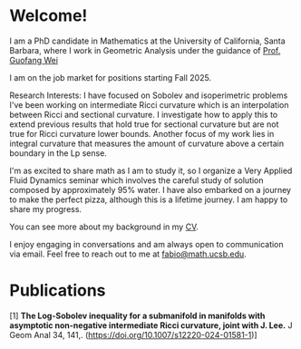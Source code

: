 # Welcome!

I am a PhD candidate in Mathematics at the University of California, Santa Barbara, where I work in Geometric Analysis under the guidance of [Prof. Guofang Wei]([https://scholar.google.com/citations?user=f0NoTC0AAAAJ&hl=en](https://web.math.ucsb.edu/~wei/)) 

I am on the job market for positions starting Fall 2025.

Research Interests:
I have focused on Sobolev and isoperimetric problems
I've been working on intermediate Ricci curvature which is an interpolation between Ricci and sectional curvature.
I investigate how to apply this to extend previous results that hold true for sectional curvature but are not true for Ricci curvature lower bounds.
Another focus of my work lies in integral curvature that measures the amount of curvature above a certain boundary in the Lp sense.

I'm as excited to share math as I am to study it, so I organize a Very Applied Fluid Dynamics seminar which involves the careful study of solution composed by approximately 95% water. 
I have also embarked on a journey to make the perfect pizza, although this is a lifetime journey. I am happy to share my progress.

You can see more about my background in my [CV](https://ylya.github.io/cv.pdf).

I enjoy engaging in conversations and am always open to communication via email. 
Feel free to reach out to me at [fabio@math.ucsb.edu](mailto:fabio@math.ucsb.edu).

# Publications

[1] **The Log-Sobolev inequality for a submanifold in manifolds with asymptotic non-negative intermediate Ricci curvature, joint with J. Lee.** J Geom Anal 34, 141,. (https://doi.org/10.1007/s12220-024-01581-1)]

